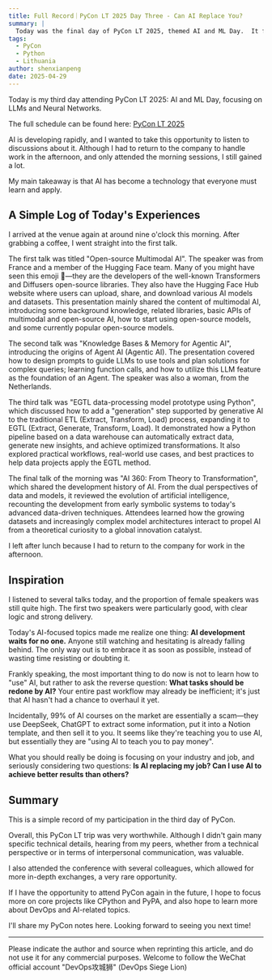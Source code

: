 ```yaml
---
title: Full Record｜PyCon LT 2025 Day Three - Can AI Replace You?
summary: |
  Today was the final day of PyCon LT 2025, themed AI and ML Day.  It featured several excellent talks by female speakers and provided new insights into data science and AI.
tags:
  - PyCon
  - Python
  - Lithuania
author: shenxianpeng
date: 2025-04-29
---
```


Today is my third day attending PyCon LT 2025: AI and ML Day, focusing on LLMs and Neural Networks.

The full schedule can be found here: [PyCon LT 2025](https://pretalx.com/pycon-lithuania-2025/schedule/)

AI is developing rapidly, and I wanted to take this opportunity to listen to discussions about it.  Although I had to return to the company to handle work in the afternoon, and only attended the morning sessions, I still gained a lot.

My main takeaway is that AI has become a technology that everyone must learn and apply.



## A Simple Log of Today's Experiences

I arrived at the venue again at around nine o'clock this morning.  After grabbing a coffee, I went straight into the first talk.

The first talk was titled "Open-source Multimodal AI". The speaker was from France and a member of the Hugging Face team.  Many of you might have seen this emoji 🤗—they are the developers of the well-known Transformers and Diffusers open-source libraries.  They also have the Hugging Face Hub website where users can upload, share, and download various AI models and datasets.
This presentation mainly shared the content of multimodal AI, introducing some background knowledge, related libraries, basic APIs of multimodal and open-source AI, how to start using open-source models, and some currently popular open-source models.

The second talk was "Knowledge Bases & Memory for Agentic AI", introducing the origins of Agent AI (Agentic AI). The presentation covered how to design prompts to guide LLMs to use tools and plan solutions for complex queries; learning function calls, and how to utilize this LLM feature as the foundation of an Agent.  The speaker was also a woman, from the Netherlands.

The third talk was "EGTL data-processing model prototype using Python", which discussed how to add a "generation" step supported by generative AI to the traditional ETL (Extract, Transform, Load) process, expanding it to EGTL (Extract, Generate, Transform, Load).  It demonstrated how a Python pipeline based on a data warehouse can automatically extract data, generate new insights, and achieve optimized transformations. It also explored practical workflows, real-world use cases, and best practices to help data projects apply the EGTL method.

The final talk of the morning was "AI 360: From Theory to Transformation", which shared the development history of AI. From the dual perspectives of data and models, it reviewed the evolution of artificial intelligence, recounting the development from early symbolic systems to today's advanced data-driven techniques.  Attendees learned how the growing datasets and increasingly complex model architectures interact to propel AI from a theoretical curiosity to a global innovation catalyst.

I left after lunch because I had to return to the company for work in the afternoon.

## Inspiration

I listened to several talks today, and the proportion of female speakers was still quite high. The first two speakers were particularly good, with clear logic and strong delivery.

Today's AI-focused topics made me realize one thing: **AI development waits for no one.** Anyone still watching and hesitating is already falling behind. The only way out is to embrace it as soon as possible, instead of wasting time resisting or doubting it.

Frankly speaking, the most important thing to do now is not to learn how to "use" AI, but rather to ask the reverse question: **What tasks should be redone by AI?** Your entire past workflow may already be inefficient; it's just that AI hasn't had a chance to overhaul it yet.

Incidentally, 99% of AI courses on the market are essentially a scam—they use DeepSeek, ChatGPT to extract some information, put it into a Notion template, and then sell it to you.  It seems like they're teaching you to use AI, but essentially they are "using AI to teach you to pay money".

What you should really be doing is focusing on your industry and job, and seriously considering two questions: **Is AI replacing my job? Can I use AI to achieve better results than others?**

## Summary

This is a simple record of my participation in the third day of PyCon.

Overall, this PyCon LT trip was very worthwhile. Although I didn't gain many specific technical details, hearing from my peers, whether from a technical perspective or in terms of interpersonal communication, was valuable.

I also attended the conference with several colleagues, which allowed for more in-depth exchanges, a very rare opportunity.

If I have the opportunity to attend PyCon again in the future, I hope to focus more on core projects like CPython and PyPA, and also hope to learn more about DevOps and AI-related topics.

I'll share my PyCon notes here.  Looking forward to seeing you next time!

---

Please indicate the author and source when reprinting this article, and do not use it for any commercial purposes.  Welcome to follow the WeChat official account "DevOps攻城狮" (DevOps Siege Lion)